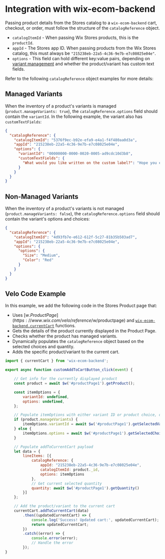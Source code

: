 # Integration with wix-ecom-backend

Passing product details from the Stores catalog to a `wix-ecom-backend` cart, checkout, or order, must follow the structure of the `catalogReference` object.

* `catalogItemId` - When passing Wix Stores products, this is the `productId`.
* `appId` - The Stores app ID. When passing products from the Wix Stores catalog, this must always be `"215238eb-22a5-4c36-9e7b-e7c08025e04e"`.
* `options` - This field can hold different key:value pairs, depending on [variant management](https://support.wix.com/en/article/wix-stores-adding-and-customizing-product-options#setting-different-prices-for-variants) and whether the product/variant has custom text fields.

Refer to the following `catalogReference` object examples for more details:

## Managed Variants

When the inventory of a product's variants is managed (`product.manageVariants: true`), the `catalogReference.options` field should contain the `variantId`. In the following example, the variant also has `customTextFields`:

```json
{
  "catalogReference": {
    "catalogItemId": "5376f9ec-b92e-efa9-e4a1-f4f480aa0d3a",
    "appId": "215238eb-22a5-4c36-9e7b-e7c08025e04e",
    "options": {
      "variantId": "00000000-0000-0020-0005-ad9cdc10d3b8",
      "customTextFields": {
        "What would you like written on the custom label?": "Hope you enjoy the coffee! :)"
      }
    }
  }
}
```

## Non-Managed Variants

When the inventory of a product's variants is not managed (`product.manageVariants: false`), the `catalogReference.options` field should contain the variant's options and choices:

```json
{
  "catalogReference": {
    "catalogItemId": "4d93fb7e-e612-612f-5c27-81b35b503ad7",
    "appId": "215238eb-22a5-4c36-9e7b-e7c08025e04e",
    "options": {
      "options": {
        "Size": "Medium",
        "Color": "Red"
      }
    }
  }
}
```

## Velo Code Example

In this example, we add the following code in the Stores Product page that:
+ Uses [$w.ProductPage](https://www.wix.com/velo/reference/$w/productpage) and [`wix-ecom-backend.currentCart`](https://www.wix.com/velo/reference/wix-ecom-backend/currentcart) functions.
+ Gets the details of the product currently displayed in the Product Page.
+ Checks whether the product has managed variants.
+ Dynamically populates the `catalogReference` object based on the selected choices and quantity.
+ Adds the specific product/variant to the current cart.

```js
import { currentCart } from 'wix-ecom-backend';

export async function customAddToCartButton_click(event) {

    // Get info for the currently displayed product
    const product = await $w('#productPage1').getProduct();

    const itemOptions = {
        variantId: undefined,
        options: undefined,
    };

    // Populate itemOptions with either variant ID or product choice, depending on whether the product has managed variants
    if (product.manageVariants) {
        itemOptions.variantId = await $w('#productPage1').getSelectedVariantId();
    } else {
        itemOptions.options = await $w('#productPage1').getSelectedChoices();
    }

    // Populate addToCurrentCart payload 
    let data = {
        lineItems: [{
            catalogReference: {
                appId: "215238eb-22a5-4c36-9e7b-e7c08025e04e",
                catalogItemId: product._id,
                options: itemOptions
            },
            // Get current selected quantity
            quantity: await $w('#productPage1').getQuantity()
        }]
    };

    // Add the product/variant to the current cart
    currentCart.addToCurrentCart(data)
        .then((updatedCurrentCart) => {
            console.log('Success! Updated cart:', updatedCurrentCart);
            return updatedCurrentCart;
        })
        .catch((error) => {
            console.error(error);
            // Handle the error
        });
}
```
